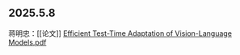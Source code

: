 
## 2025.5.8

 

蒋明忠：[[论文]] [Efficient Test-Time Adaptation of Vision-Language Models.pdf](https://github.com/user-attachments/files/20105757/Efficient.Test-Time.Adaptation.of.Vision-Language.Models.pdf)


